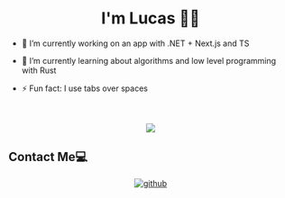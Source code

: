 
<div align="center">
</div>  
  

# <div align="center">I'm Lucas 👨‍💻</div>  
  

- 🔭 I’m currently working on an app with .NET + Next.js and TS 
  

- 🌱 I’m currently learning about algorithms and low level programming with Rust
  

- ⚡ Fun fact: I use tabs over spaces  

<br/>  
  
<br/>  

<div align="center">
  <a align="center" href="https://github.com/lucas-perata">
  <img align="center" src="https://github-readme-stats.vercel.app/api/top-langs?username=lucas-perata&layout=donut&langs_count=8" />
</a>
</div>

  ## Contact Me💻

<div align="center">
<a href="https://github.com/lucas-perata" target="_blank">
<img src=https://img.shields.io/badge/github-%2324292e.svg?&style=for-the-badge&logo=github&logoColor=white alt=github style="margin-bottom: 5px;" />
</a>
</div>

</div>  
  
